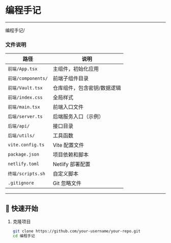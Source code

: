 # 编程手记
---
编程手记/
### 文件说明
| 路径 | 说明 |
|------|------|
| `前端/App.tsx` | 主组件，初始化应用 |
| `前端/components/` | 前端子组件目录 |
| `前端/Vault.tsx` | 仓库组件，包含密钥/数据逻辑 |
| `前端/index.css` | 全局样式 |
| `前端/main.tsx` | 前端入口文件 |
| `后端/server.ts` | 后端服务入口（示例） |
| `后端/api/` | 接口目录 |
| `后端/utils/` | 工具函数 |
| `vite.config.ts` | Vite 配置文件 |
| `package.json` | 项目依赖和脚本 |
| `netlify.toml` | Netlify 部署配置 |
| `终端/scripts.sh` | 自定义脚本 |
| `.gitignore` | Git 忽略文件 |

---

## 🚀 快速开始

1. 克隆项目
   ```bash
   git clone https://github.com/your-username/your-repo.git
   cd 编程手记
